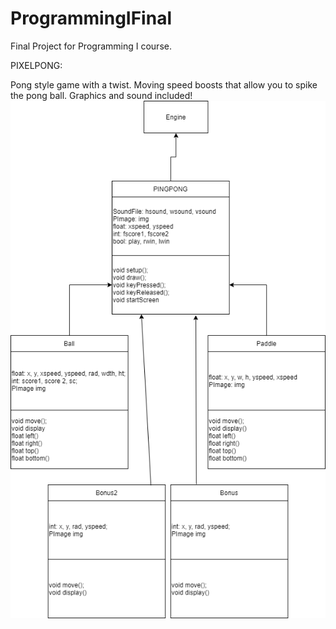 # ProgrammingIFinal
Final Project for Programming I course.

PIXELPONG:

Pong style game with a twist. Moving speed boosts that allow you to spike the pong ball. Graphics and sound included!
![Diagram](https://github.com/Ctrl-SimonLi/ProgrammingIFinal/blob/main/images/FPdiagram.png)


